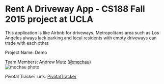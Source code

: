 
# Rent A Driveway App - CS188 Fall 2015 project at UCLA

This application is like Airbnb for driveways.
Metropolitans area such as Los Angeles always lack parking 
and local residents with empty driveways can trade with each other.

Project Name: Demo

Team Members:
Andrew Mutz ([@mqchau](https://github.com/mqchau))  
![mqchau photo](http://imgur.com/nvNhcuL)

Pivotal Tracker Link:
[PivotalTracker](https://www.pivotaltracker.com/n/projects/1446698) 

